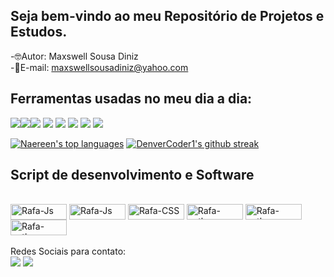 ## Seja bem-vindo ao meu Repositório de Projetos e Estudos.
-🤓Autor: Maxswell Sousa Diniz  <br>
-📧E-mail: maxswellsousadiniz@yahoo.com


## Ferramentas usadas no meu dia a dia:

 <a href="https://img.shields.io/badge/GitHub-100000?style=for-the-badge&logo=github&logoColor=white" target="_blank"><img src="https://img.shields.io/badge/GitHub-100000?style=for-the-badge&logo=github&logoColor=white" target="_blank"></a><a href="https://img.shields.io/badge/Linux_Mint-87CF3E?style=for-the-badge&logo=linux-mint&logoColor=white" target="_blank"><img src="https://img.shields.io/badge/Linux_Mint-87CF3E?style=for-the-badge&logo=linux-mint&logoColor=white" target="_blank"></a><a href="https://img.shields.io/badge/Windows-0078D6?style=for-the-badge&logo=windows&logoColor=white" target="_blank"><img src="https://img.shields.io/badge/Windows-0078D6?style=for-the-badge&logo=windows&logoColor=white" target="_blank"></a> 
 <a href="https://img.shields.io/badge/WhatsApp-25D366?style=for-the-badge&logo=whatsapp&logoColor=white" target="_blank"><img src="https://img.shields.io/badge/WhatsApp-25D366?style=for-the-badge&logo=whatsapp&logoColor=white" target="_blank"></a> 
  <a href="https://img.shields.io/badge/Discord-7289DA?style=for-the-badge&logo=discord&logoColor=white" target="_blank"><img src="https://img.shields.io/badge/Discord-7289DA?style=for-the-badge&logo=discord&logoColor=white" target="_blank"></a> 
    <a href="https://img.shields.io/badge/GitLab-330F63?style=for-the-badge&logo=gitlab&logoColor=white" target="_blank"><img src="https://img.shields.io/badge/GitLab-330F63?style=for-the-badge&logo=gitlab&logoColor=white" target="_blank"></a> 
     <a href="https://img.shields.io/badge/Android-3DDC84?style=for-the-badge&logo=android&logoColor=white" target="_blank"><img src="https://img.shields.io/badge/Android-3DDC84?style=for-the-badge&logo=android&logoColor=white" target="_blank"></a> 
     <a href="https://img.shields.io/badge/Ubuntu-E95420?style=for-the-badge&logo=ubuntu&logoColor=white" target="_blank"><img src="https://img.shields.io/badge/Ubuntu-E95420?style=for-the-badge&logo=ubuntu&logoColor=white" target="_blank"></a> <br>
 
 
 
 

 
 
 


[![Naereen's top languages](https://github-readme-stats.vercel.app/api/top-langs/?username=Maxswell-MSD&theme=blue-green)](https://github.com/anuraghazra/github-readme-stats)
[![DenverCoder1's github streak](https://github-readme-streak-stats.herokuapp.com/?user=Maxswell-MSD&theme=blue-green)](https://github.com/Maxswell-MSD?tab=repositories)



                                                                                               
</div>

                                                                                                
                                                                                                
## Script de desenvolvimento e Software                                                                                              
<div style="display: inline_block"><br>
  <img align="center" alt="Rafa-Js" height="25" width="90" src="https://img.shields.io/badge/javascript-%23323330.svg?style=for-the-badge&logo=javascript&logoColor=%23F7DF1E">
  <img align="center" alt="Rafa-Js" height="25" width="90" src="https://img.shields.io/badge/html5-%23E34F26.svg?style=for-the-badge&logo=html5&logoColor=white">
<img align="center" alt="Rafa-CSS" height="25" width="90" src="https://img.shields.io/badge/css3-%231572B6.svg?style=for-the-badge&logo=css3&logoColor=white">
 <img align="center" alt="Rafa-python" height="25" width="90" src="https://img.shields.io/badge/python-%2314354C.svg?style=for-the-badge&logo=python&logoColor=white">
  <img align="center" alt="Rafa-python" height="25" width="90" src="https://img.shields.io/badge/java-%23ED8B00.svg?style=for-the-badge&logo=java&logoColor=white">
   <img align="center" alt="Rafa-python" height="25" width="90" src="https://camo.githubusercontent.com/e80d67f4b621bec6ed40edf58ccde3dc2f9e3d68db3d50feaec72f6ad2fb4737/68747470733a2f2f342e62702e626c6f6773706f742e636f6d2f2d567a315655374a7772744d2f56344547612d48667375492f41414141414141414356672f4c68347674545973554c416e49696e646f6763706b36416a31785956414d665041434c63422f733634302f706c5f73716c5f6c6f676f2e706e67">
 
 


 
 
  
 

</div>
 

  
<br>
Redes Sociais para contato:
<div> 
 <a href="https://www.linkedin.com/in/maxswell-diniz/" target="_blank"><img src="https://img.shields.io/badge/-LinkedIn-%230077B5?style=for-the-badge&logo=linkedin&logoColor=white" target="_blank"></a> 
  <a href="https://api.whatsapp.com/send?phone=5511946742182&text=Ol%C3%A1%2C%20deixe%20sua%20mensagem%20para%20contato%20profissional." target ="_blank"><img src="https://img.shields.io/badge/WhatsApp-25D366?style=for-the-badge&logo=whatsapp&logoColor=white" target="_blank"></a> 

 
</div>
